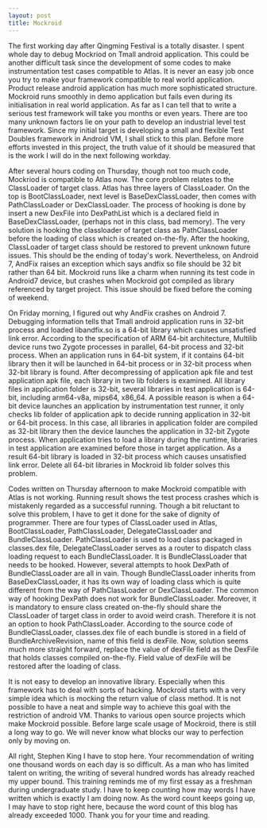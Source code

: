 ```yaml
---
layout: post
title: Mockroid
---
```

The first working day after Qingming Festival is a totally disaster. I spent whole day to debug Mockriod on Tmall android application. This could be another difficult task since the development of some codes to make instrumentation test cases compatible to Atlas. It is never an easy job once you try to make your framework compatible to real world application.  Product release android application has much more sophisticated structure. Mockroid runs smoothly in demo application but fails even during its initialisation in real world application. As far as I can tell that to write a serious test framework will take you months or even years. There are too many unknown factors lie on your path to develop an industrial level test framework. Since my initial target is developing a small and flexible Test Doubles framework in Android VM, I shall stick to this plan. Before more efforts invested in this project, the truth value of it should be measured that is the work I will do in the next following workday.

After several hours coding on Thursday, though not too much code, Mockriod is compatible to Atlas now. The core problem relates to the ClassLoader of target class. Atlas has three layers of ClassLoader. On the top is BootClassLoader, next level is BaseDexClassLoader, then comes with PathClassLoader or DexClassLoader. The process of hooking is done by insert a new DexFile into DexPathList which is a declared field in BaseDexClassLoader, (perhaps not in this class, bad memory). The very solution is hooking the classloader of target class as PathClassLoader before the loading of class which is created on-the-fly. After the hooking, ClassLoader of target class should be restored to prevent unknown future issues. This should be the ending of today's work. Nevertheless, on Android 7, AndFix raises an exception which says andfix so file should be 32 bit rather than 64 bit. Mockroid runs like a charm when running its test code in Android7 device, but crashes when Mockroid got compiled as library referenced by target project. This issue should be fixed before the coming of weekend.

On Friday morning, I figured out why AndFix crashes on Android 7. Debugging information tells that Tmall android application runs in 32-bit process and loaded libandfix.so is a 64-bit library which causes unsatisfied link error. According to the specification of ARM 64-bit architecture, Multilib device runs two Zygote processes in parallel, 64-bit process and 32-bit process. When an application runs in 64-bit system, if it contains 64-bit library then it will be launched in 64-bit process or in 32-bit process when 32-bit library is found. After decompressing of application apk file and test application apk file, each library in two lib folders is examined. All library files in application folder is 32-bit, several libraries in test application is 64-bit, including arm64-v8a, mips64, x86_64. A possible reason is when a 64-bit device launches an application by instrumentation test runner, it only checks lib folder of application apk to decide running application in 32-bit or 64-bit process. In this case, all libraries in application folder are compiled as 32-bit library  then the device launches the application in 32-bit Zygote process. When application tries to load a library during the runtime, libraries in test application are examined before those in target application. As a result 64-bit library is loaded in 32-bit process which causes unsatisfied link error. Delete all 64-bit libraries in Mockroid lib folder solves this problem.

Codes written on Thursday afternoon to make Mockroid compatible with Atlas is not working. Running result shows the test process crashes which is mistakenly regarded as a successful running. Though a bit reluctant to solve this problem, I have to get it done for the sake of dignity of programmer. There are four types of ClassLoader used in Atlas, BootClassLoader, PathClassLoader, DelegateClassLoader and BundleClassLoader. PathClassLoader is used to load class packaged in classes.dex file, DelegateClassLoader serves as a router to dispatch class loading request to each BundleClassLoader. It is BundleClassLoader that needs to be hooked. However, several attempts to hook DexPath of BundleClassLoader are all in vain. Though BundleClassLoader inherits from BaseDexClassLoader, it has its own way of loading class which is quite different from the way of PathClassLoader or DexClassLoader. The common way of hooking DexPath does not work for BundleClassLoader. Moreover, it is mandatory to ensure class created on-the-fly should share the ClassLoader of target class in order to avoid weird crash. Therefore it is not an option to hook PathClassLoader. According to the source code of BundleClassLoader, classes.dex file of each bundle is stored in a field of BundleArchiveRevision, name of this field is dexFile. Now, solution seems much more straight forward, replace the value of dexFile field as the DexFile that holds classes compiled on-the-fly. Field value of dexFile will be restored after the loading of class.

It is not easy to develop an innovative library. Especially when this framework has to deal with sorts of hacking. Mockroid starts with a very simple idea which is mocking the return value of class method. It is not possible to have a neat and simple way to achieve this goal with the restriction of android VM. Thanks to various open source projects which make Mockroid possible. Before large scale usage of Mockroid, there is still a long way to go. We will never know what blocks our way to perfection only by moving on.

All right, Stephen King I have to stop here. Your recommendation of writing one thousand words on each day is so difficult. As a man who has limited talent on writing, the writing of several hundred words has already reached my upper bound. This training reminds me of my first essay as a freshman during undergraduate study. I have to keep counting how may words I have written which is exactly I am doing now. As the word count keeps going up, I may have to stop right here, because the word count of this blog has already exceeded 1000. Thank you for your time and reading.
